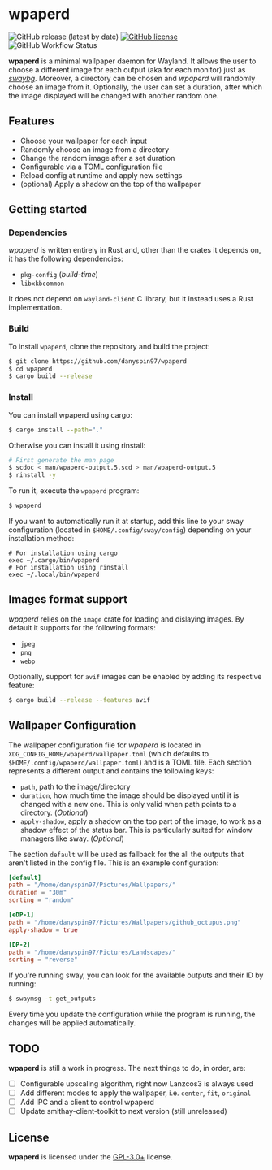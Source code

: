 # wpaperd

![GitHub release (latest by date)](https://img.shields.io/github/v/release/danyspin97/wpaperd?logo=github&style=flat-square)
[![GitHub license](https://img.shields.io/github/license/danyspin97/wpaperd?logo=github&style=flat-square)](https://github.com/danyspin97/wpaperd/blob/main/LICENSE.md)
![GitHub Workflow Status](https://img.shields.io/github/actions/workflow/status/danyspin97/wpaperd/cargo.yml?branch=main&logo=github&style=flat-square)

**wpaperd** is a minimal wallpaper daemon for Wayland. It allows the user to choose a different
image for each output (aka for each monitor) just as *[swaybg]*. Moreover, a directory can be
chosen and *wpaperd* will randomly choose an image from it. Optionally, the user can set a
duration, after which the image displayed will be changed with another random one.

## Features

- Choose your wallpaper for each input
- Randomly choose an image from a directory
- Change the random image after a set duration
- Configurable via a TOML configuration file
- Reload config at runtime and apply new settings
- (optional) Apply a shadow on the top of the wallpaper

## Getting started

### Dependencies

*wpaperd* is written entirely in Rust and, other than the crates it depends
on, it has the following dependencies:

- `pkg-config` (_build-time_)
- `libxkbcommon`

It does not depend on `wayland-client` C library, but it instead uses a Rust
implementation.

### Build

To install `wpaperd`, clone the repository and build the project:

```bash
$ git clone https://github.com/danyspin97/wpaperd
$ cd wpaperd
$ cargo build --release
```

### Install

You can install wpaperd using cargo:

```bash
$ cargo install --path="."
```

Otherwise you can install it using rinstall:

```bash
# First generate the man page
$ scdoc < man/wpaperd-output.5.scd > man/wpaperd-output.5
$ rinstall -y
```

To run it, execute the `wpaperd` program:

```bash
$ wpaperd
```

If you want to automatically run it at startup, add this line to your sway configuration
(located in `$HOME/.config/sway/config`) depending on your installation method:

```
# For installation using cargo
exec ~/.cargo/bin/wpaperd
# For installation using rinstall
exec ~/.local/bin/wpaperd
```

## Images format support

*wpaperd* relies on the `image` crate for loading and dislaying images. By default it
supports for the following formats:

- `jpeg`
- `png`
- `webp`

Optionally, support for `avif` images can be enabled by adding its respective feature:

```bash
$ cargo build --release --features avif
```

## Wallpaper Configuration

The wallpaper configuration file for *wpaperd* is located in `XDG_CONFIG_HOME/wpaperd/wallpaper.toml`
(which defaults to `$HOME/.config/wpaperd/wallpaper.toml`) and is a TOML file. Each section
represents a different output and contains the following keys:

- `path`, path to the image/directory
- `duration`, how much time the image should be displayed until it is changed with a new one.
  This is only valid when path points to a directory. (_Optional_)
- `apply-shadow`, apply a shadow on the top part of the image, to work as a shadow effect
  of the status bar. This is particularly suited for window managers like sway. (_Optional_)

The section `default` will be used as fallback for the all the outputs that aren't listed in
the config file. This is an example configuration:

```toml
[default]
path = "/home/danyspin97/Pictures/Wallpapers/"
duration = "30m"
sorting = "random"

[eDP-1]
path = "/home/danyspin97/Pictures/Wallpapers/github_octupus.png"
apply-shadow = true

[DP-2]
path = "/home/danyspin97/Pictures/Landscapes/"
sorting = "reverse"
```

If you're running sway, you can look for the available outputs and their ID by running:

```bash
$ swaymsg -t get_outputs
```

Every time you update the configuration while the program is running, the changes will
be applied automatically.

## TODO

**wpaperd** is still a work in progress. The next things to do, in order, are:

- [ ] Configurable upscaling algorithm, right now Lanzcos3 is always used
- [ ] Add different modes to apply the wallpaper, i.e. `center`, `fit`, `original`
- [ ] Add IPC and a client to control wpaperd
- [ ] Update smithay-client-toolkit to next version (still unreleased)

## License

**wpaperd** is licensed under the [GPL-3.0+](/LICENSE.md) license.

[swaybg]: https://github.com/swaywm/swaybg

